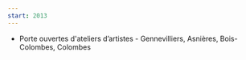 ```yaml
---
start: 2013
---
```


- Porte ouvertes d'ateliers d’artistes - Gennevilliers, Asnières, Bois-Colombes, Colombes

